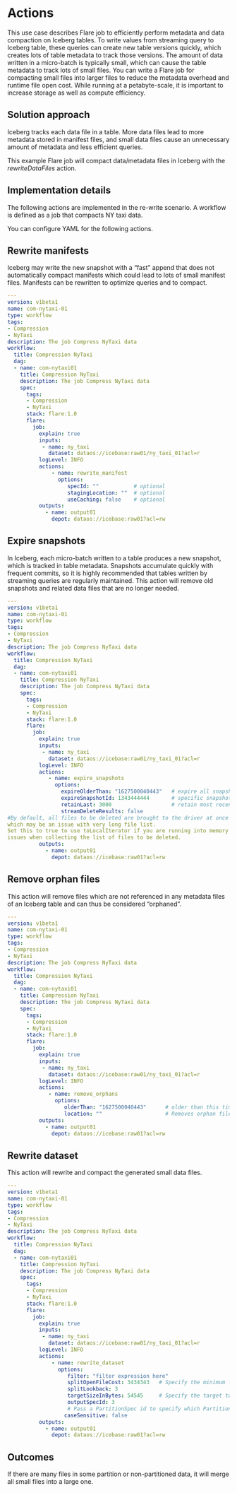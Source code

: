# Actions

This use case describes Flare job to efficiently perform metadata and data compaction on Iceberg tables. To write values from streaming query to Iceberg table, these queries can create new table versions quickly, which creates lots of table metadata to track those versions. The amount of data written in a micro-batch is typically small, which can cause the table metadata to track lots of small files. You can write a Flare job for compacting small files into larger files to reduce the metadata overhead and runtime file open cost. While running at a petabyte-scale, it is important to increase storage as well as compute efficiency.

## Solution approach

Iceberg tracks each data file in a table. More data files lead to more metadata stored in manifest files, and small data files cause an unnecessary amount of metadata and less efficient queries.

This example Flare job will compact data/metadata files in Iceberg with the *rewriteDataFiles* action.

## Implementation details

The following actions are implemented in the re-write scenario. A workflow is defined as a job that compacts NY taxi data.

You can configure YAML for the following actions.

## Rewrite manifests

Iceberg may write the new snapshot with a “fast” append that does not automatically compact manifests which could lead to lots of small manifest files. Manifests can be rewritten to optimize queries and to compact.

```yaml
---
version: v1beta1
name: com-nytaxi-01
type: workflow
tags:
- Compression
- NyTaxi
description: The job Compress NyTaxi data
workflow:
  title: Compression NyTaxi
  dag:
  - name: com-nytaxi01
    title: Compression NyTaxi
    description: The job Compress NyTaxi data
    spec:
      tags:
      - Compression
      - NyTaxi
      stack: flare:1.0
      flare:
        job:
          explain: true
          inputs:
           - name: ny_taxi
             dataset: dataos://icebase:raw01/ny_taxi_01?acl=r
          logLevel: INFO
          actions:
              - name: rewrite_manifest
                options:
                   specId: ""           # optional
                   stagingLocation: ""  # optional
                   useCaching: false    # optional
          outputs:
            - name: output01
              depot: dataos://icebase:raw01?acl=rw
```

## Expire snapshots

In Iceberg, each micro-batch written to a table produces a new snapshot, which is tracked in table metadata. Snapshots accumulate quickly with frequent commits, so it is highly recommended that tables written by streaming queries are regularly maintained. This action will remove old snapshots and related data files that are no longer needed.

```yaml
---
version: v1beta1
name: com-nytaxi-01
type: workflow
tags:
- Compression
- NyTaxi
description: The job Compress NyTaxi data
workflow:
  title: Compression NyTaxi
  dag:
  - name: com-nytaxi01
    title: Compression NyTaxi
    description: The job Compress NyTaxi data
    spec:
      tags:
      - Compression
      - NyTaxi
      stack: flare:1.0
      flare:
        job:
          explain: true
          inputs:
           - name: ny_taxi
             dataset: dataos://icebase:raw01/ny_taxi_01?acl=r
          logLevel: INFO
          actions:
             - name: expire_snapshots
               options:
                 expireOlderThan: "1627500040443"   # expire all snapshots older than this timestamp millis.
                 expireSnapshotId: 1343444444       # specific snapshot to expire.
                 retainLast: 3000                   # retain most recent 10 snapshots.
                 streamDeleteResults: false 
#By default, all files to be deleted are brought to the driver at once
which may be an issue with very long file list.
Set this to true to use toLocalIterator if you are running into memory
issues when collecting the list of files to be deleted.
          outputs:
            - name: output01
              depot: dataos://icebase:raw01?acl=rw
```

## Remove orphan files

This action will remove files which are not referenced in any metadata files of an Iceberg table and can thus be considered “orphaned”.

```yaml
---
version: v1beta1
name: com-nytaxi-01
type: workflow
tags:
- Compression
- NyTaxi
description: The job Compress NyTaxi data
workflow:
  title: Compression NyTaxi
  dag:
  - name: com-nytaxi01
    title: Compression NyTaxi
    description: The job Compress NyTaxi data
    spec:
      tags:
      - Compression
      - NyTaxi
      stack: flare:1.0
      flare:
        job:
          explain: true
          inputs:
           - name: ny_taxi
             dataset: dataos://icebase:raw01/ny_taxi_01?acl=r
          logLevel: INFO
          actions:
             - name: remove_orphans
               options:
                  olderThan: "1627500040443"      # older than this time.
                  location: ""                    # Removes orphan files in the given location.
          outputs:
            - name: output01
              depot: dataos://icebase:raw01?acl=rw
```

## Rewrite dataset

This action will rewrite and compact the generated small data files.

```yaml
---
version: v1beta1
name: com-nytaxi-01
type: workflow
tags:
- Compression
- NyTaxi
description: The job Compress NyTaxi data
workflow:
  title: Compression NyTaxi
  dag:
  - name: com-nytaxi01
    title: Compression NyTaxi
    description: The job Compress NyTaxi data
    spec:
      tags:
      - Compression
      - NyTaxi
      stack: flare:1.0
      flare:
        job:
          explain: true
          inputs:
           - name: ny_taxi
             dataset: dataos://icebase:raw01/ny_taxi_01?acl=r
          logLevel: INFO
          actions:
              - name: rewrite_dataset
                options:
                   filter: "filter expression here"
                   splitOpenFileCost: 3434343   # Specify the minimum file size to be counted and packed into one "bin"
                   splitLookback: 3
                   targetSizeInBytes: 54545     # Specify the target to rewrite data file size in bytes
                   outputSpecId: 3              
                   # Pass a PartitionSpec id to specify which PartitionSpec should be used in DataFile rewrite
                  caseSensitive: false          
          outputs:
            - name: output01
              depot: dataos://icebase:raw01?acl=rw
```

## Outcomes

If there are many files in some partition or non-partitioned data, it will merge all small files into a large one.